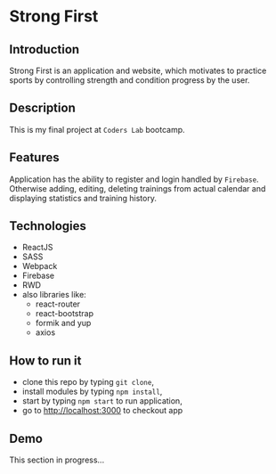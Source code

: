 
# Strong First

## Introduction
Strong First is an application and website, which motivates to practice sports 
by controlling strength and condition progress by the user.


## Description

This is my final project at `Coders Lab` bootcamp.


## Features

Application has the ability to register and login handled by `Firebase`. Otherwise adding, editing, deleting trainings from actual calendar and 
displaying statistics and training history.


## Technologies

* ReactJS
* SASS
* Webpack
* Firebase
* RWD
* also libraries like:
    * react-router
    * react-bootstrap
    * formik and yup
    * axios
    
    
## How to run it

* clone this repo by typing `git clone`,
* install modules by typing `npm install`,
* start by typing `npm start` to run application,
* go to [http://localhost:3000](http://localhost:3000) to checkout app

## Demo

This section in progress...
